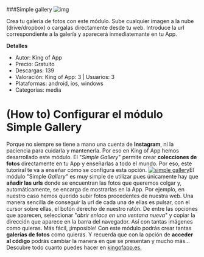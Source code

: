 ###Simple gallery
![img](http://resources.kingofapp.com/modules/simplegallery/images/gallery_list.png)

Crea tu galería de fotos con este módulo. Sube cualquier imagen a la nube (drive/dropbox) o cargalas directamente desde tu web. Introduce la url correspondiente a la galería y aparecerá inmediatemante en tu App.

**Detalles**
- Autor: King of App
- Precio: Gratuito
- Descargas: 139
- Valoración: King of App: 3 | Usuarios: 3
- Plataformas: android, ios, windows
- Categorías: media


# **(How to) Configurar el módulo Simple Gallery**

Porque no siempre se tiene a mano una cuenta de **Instagram**, ni la paciencia para cuidarla y mantenerla. Por eso en King of App hemos desarrollado este módulo. El "_Simple Gallery_" permite crear **colecciones de fotos** directamente en tu App y enseñarlas a todo el mundo. Por eso, este tutoriral te va a enseñar cómo se configura esta opción. [![simple gallery](http://kingofapp.es/wp-content/uploads/2015/12/simple-gallery-300x159.png)](http://kingofapp.es/wp-content/uploads/2015/12/simple-gallery.png)El módulo "Simple _Gallery_" es muy simple de utilizar pues únicamente hay que **añadir las urls** donde se encuentran las fotos que queremos colgar y, automáticamente, se encarga de mostrarlas en la App. Por ejemplo, en nuestro caso hemos querido subir fotos procedentes de nuestra web. Una manera sencilla de conseguir la url de cada una de ellas es pulsar, con el cursor sobre ellas, el botón derecho de nuestro ratón. De entre las opciones que aparecen, seleccionar "_abrir enlace en una ventana nueva_" y copiar la dirección que aparece en la barra del navegador. Así con tantas imágenes como quieras. Más fácil, ¡imposible! Con este módulo podrás crear tantas **galerías de fotos** como quieras. Y recuerda que con la opción de **acceder al código** podrás cambiar la manera en que se presentan y mucho más... Descubre todo cuanto puedes hacer en [kingofapp.es.](http://kingofapp.es/)